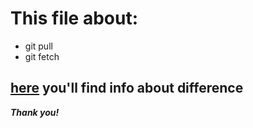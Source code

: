 # This file about: 
   - git pull
   - git fetch
## [here](https://tproger.ru/explain/git-pull-and-git-fetch-whats-the-difference) you'll find info about difference
***Thank you!***
